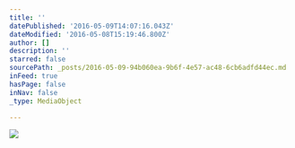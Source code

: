 ```yaml
---
title: ''
datePublished: '2016-05-09T14:07:16.043Z'
dateModified: '2016-05-08T15:19:46.800Z'
author: []
description: ''
starred: false
sourcePath: _posts/2016-05-09-94b060ea-9b6f-4e57-ac48-6cb6adfd44ec.md
inFeed: true
hasPage: false
inNav: false
_type: MediaObject

---
```

![](https://the-grid-user-content.s3-us-west-2.amazonaws.com/d912ee94-2953-4817-9951-1dfff2ca9664.jpg)